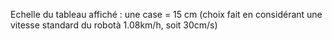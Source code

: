 Echelle du tableau affiché : une case = 15 cm (choix fait en considérant une vitesse standard du robotà 1.08km/h, soit 30cm/s) 
